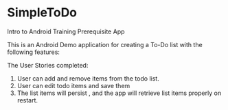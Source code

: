 # SimpleToDo
Intro to Android Training Prerequisite App

This is an Android Demo application for creating a To-Do list with the following features:

The User Stories completed:
1. User can add and remove items from the todo list.
2. User can edit todo items and save them
3. The list items will persist , and the app will retrieve list items properly on restart.
